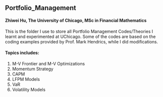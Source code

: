 ## Portfolio_Management

#### Zhiwei Hu, The University of Chicago, MSc in Financial Mathematics
This is the folder I use to store all Portfolio Management Codes/Theories I learnt and experimented at UChicago.
Some of the codes are based on the coding examples provided by Prof. Mark Hendrics, while I did modifications.

#### Topics includes:
1. M-V Frontier and M-V Optimizations
2. Momentum Strategy
3. CAPM
4. LFPM Models
5. VaR
6. Volatility Models
